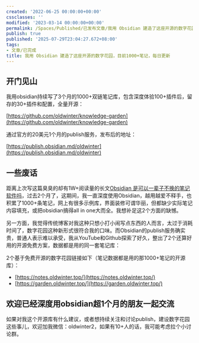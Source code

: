 ```yaml
---
created: '2022-06-25 00:00:00+00:00'
cssclasses: ''
modified: '2023-03-14 00:00:00+00:00'
permalink: /Spaces/Published/已发布文章/我用 Obsidian 建造了这座开源的数字花园，目前1000+笔记，每日更新.md
publish: true
published: '2025-07-29T23:04:27.672+08:00'
tags:
- 文章/已完成
title: 我用 Obsidian 建造了这座开源的数字花园，目前1000+笔记，每日更新
---
```

## 开门见山

我用obsidian持续写了3个月的1000+双链笔记库，包含深度体验100+插件后，留存的30+插件和配置，全量开源：

[https://github.com/oldwinter/knowledge-garden](https://github.com/oldwinter/knowledge-garden)

通过官方的20美元1个月的publish服务，发布后的地址：

[https://publish.obsidian.md/oldwinter](https://publish.obsidian.md/oldwinter)

## 一些废话

距离上次写这篇臭臭的却有1W+阅读量的长文[Obsidian 是可以一辈子不换的笔记软件吗](https://www.v2ex.com/t/847011)，过去2个月了，这期间，我一直深度使用Obsidian，越用越爱不释手，也积累了1000+条笔记，网上有很多示例库，界面装修可谓华丽，但都缺少实际笔记内容填充，或把obsidian搞得all in one大而全。我想补足这2个方面的缺憾。

另一方面，我觉得传统博客对我这种只想小打小闹写点东西的人而言，太过于消耗时间了，数字花园这种新形式很符合我的口味。而Obsidian的publish服务确实贵，普通人表示难以承受，我从YouTube和Github探索了好久，整出了2个还算好用的开源免费方案，数据都是用的同一套笔记库：

2个基于免费开源的数字花园链接如下（笔记数据都是用的那1000+笔记的开源库）：

- [https://notes.oldwinter.top/](https://notes.oldwinter.top/)
- [https://garden.oldwinter.top/](https://garden.oldwinter.top/)

## 欢迎已经深度用obsidian超1个月的朋友一起交流

如果对我这个开源库有什么建议，或者想持续关注和讨论publish，建设数字花园这些事儿，欢迎加我微信：oldwinter2，如果有10+人的话，我可能考虑拉个小讨论群。
